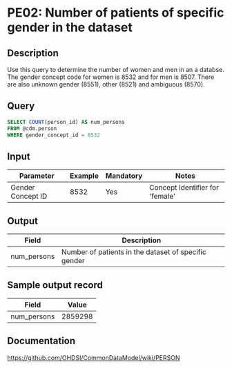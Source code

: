<!---
Group:person
Name:PE02 Number of patients of specific gender in the dataset
Author:Patrick Ryan
CDM Version:5.0
-->

# PE02: Number of patients of specific gender in the dataset

## Description
Use this query to determine the number of women and men in an a databse. The gender concept code for women is 8532 and for men is 8507. There are also unknown gender (8551), other (8521) and ambiguous (8570).

## Query
```sql
SELECT COUNT(person_id) AS num_persons
FROM @cdm.person
WHERE gender_concept_id = 8532
```

## Input

| Parameter |  Example |  Mandatory |  Notes |
| --- | --- | --- | --- |
| Gender Concept ID | 8532 | Yes | Concept Identifier for 'female' |

## Output

| Field |  Description |
| --- | --- |
| num_persons | Number of patients in the dataset of specific gender |

## Sample output record

|  Field |  Value |
| --- | --- |
| num_persons | 2859298 |


## Documentation
https://github.com/OHDSI/CommonDataModel/wiki/PERSON
